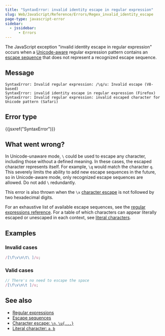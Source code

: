 ```yaml
---
title: "SyntaxError: invalid identity escape in regular expression"
slug: Web/JavaScript/Reference/Errors/Regex_invalid_identity_escape
page-type: javascript-error
sidebar:
  - jssidebar:
      - Errors
---
```


The JavaScript exception "invalid identity escape in regular expression" occurs when a [Unicode-aware](/en-US/docs/Web/JavaScript/Reference/Global_Objects/RegExp/unicode#unicode-aware_mode) regular expression pattern contains an [escape sequence](/en-US/docs/Web/JavaScript/Reference/Regular_expressions#escape_sequences) that does not represent a recognized escape sequence.

## Message

```plain
SyntaxError: Invalid regular expression: /\q/u: Invalid escape (V8-based)
SyntaxError: invalid identity escape in regular expression (Firefox)
SyntaxError: Invalid regular expression: invalid escaped character for Unicode pattern (Safari)
```

## Error type

{{jsxref("SyntaxError")}}

## What went wrong?

In Unicode-unaware mode, `\` could be used to escape any character, including those without a defined meaning. In these cases, the escaped character represents itself. For example, `\q` would match the character `q`. This severely limits the ability to add new escape sequences in the future, so in Unicode-aware mode, only recognized escape sequences are allowed. Do not add `\` redundantly.

This error is also thrown when the `\x` [character escape](/en-US/docs/Web/JavaScript/Reference/Regular_expressions/Character_escape) is not followed by two hexadecimal digits.

For an exhaustive list of available escape sequences, see the [regular expressions reference](/en-US/docs/Web/JavaScript/Reference/Regular_expressions#escape_sequences). For a table of which characters can appear literally escaped or unescaped in each context, see [literal characters](/en-US/docs/Web/JavaScript/Reference/Regular_expressions/Literal_character).

## Examples

### Invalid cases

```js example-bad
/[\f\v\n\t\ ]/u;
```

### Valid cases

```js example-good
// There's no need to escape the space
/[\f\v\n\t ]/u;
```

## See also

- [Regular expressions](/en-US/docs/Web/JavaScript/Reference/Regular_expressions)
- [Escape sequences](/en-US/docs/Web/JavaScript/Reference/Regular_expressions#escape_sequences)
- [Character escape: `\n`, `\u{...}`](/en-US/docs/Web/JavaScript/Reference/Regular_expressions/Character_escape)
- [Literal character: `a`, `b`](/en-US/docs/Web/JavaScript/Reference/Regular_expressions/Literal_character)
